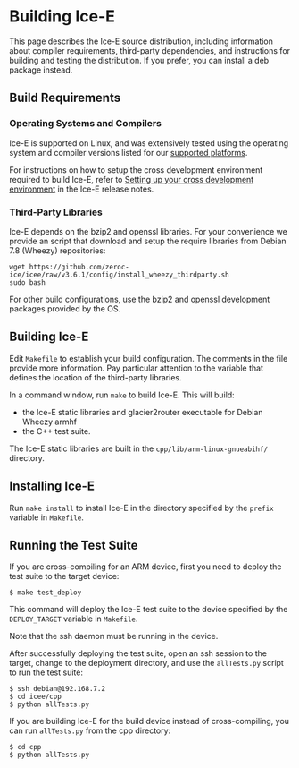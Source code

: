 # Building Ice-E

This page describes the Ice-E source distribution, including information
about compiler requirements, third-party dependencies, and instructions for
building and testing the distribution. If you prefer, you can install a deb
package instead.

## Build Requirements

### Operating Systems and Compilers

Ice-E is supported on Linux, and was extensively tested using the operating
system and compiler versions listed for our [supported platforms][1].

For instructions on how to setup the cross development environment required
to build Ice-E, refer to [Setting up your cross development environment][2] in 
the Ice-E release notes.

### Third-Party Libraries

Ice-E depends on the bzip2 and openssl libraries. For your convenience we 
provide an script that download and setup the require libraries from 
Debian 7.8 (Wheezy) repositories:

    wget https://github.com/zeroc-ice/icee/raw/v3.6.1/config/install_wheezy_thirdparty.sh
    sudo bash

For other build configurations, use the bzip2 and openssl development packages 
provided by the OS.

## Building Ice-E

Edit `Makefile` to establish your build configuration. The comments in the
file provide more information. Pay particular attention to the variable that
defines the location of the third-party libraries.

In a command window, run `make` to build Ice-E. This will build:

- the Ice-E static libraries and glacier2router executable for Debian Wheezy
  armhf
- the C++ test suite.
 
The Ice-E static libraries are built in the `cpp/lib/arm-linux-gnueabihf/`
directory.

## Installing Ice-E

Run `make install` to install Ice-E in the directory specified by the
`prefix` variable in `Makefile`.

## Running the Test Suite

If you are cross-compiling for an ARM device, first you need to deploy
the test suite to the target device:

    $ make test_deploy
    
This command will deploy the Ice-E test suite to the device specified by the
`DEPLOY_TARGET` variable in `Makefile`. 

Note that the ssh daemon must be running in the device.

After successfully deploying the test suite, open an ssh session to the
target, change to the deployment directory, and use the `allTests.py` script
to run the test suite:

    $ ssh debian@192.168.7.2
    $ cd icee/cpp
    $ python allTests.py

If you are building Ice-E for the build device instead of cross-compiling,
you can run `allTests.py` from the cpp directory:

    $ cd cpp
    $ python allTests.py

[1]: https://doc.zeroc.com/display/Ice36/Supported+Platforms+for+Ice-E+3.6.1
[2]: https://doc.zeroc.com/display/Ice36/Using+the+Ice-E+Binary+Distribution
